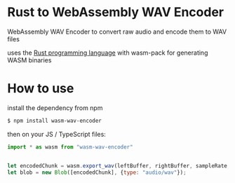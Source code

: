 # Rust to WebAssembly WAV Encoder

WebAssembly WAV Encoder to convert raw audio and encode them to WAV files

uses the [Rust programming language](https://www.rust-lang.org) with wasm-pack for generating WASM binaries

# How to use

install the dependency from npm
```bash
$ npm install wasm-wav-encoder
```

then on your JS / TypeScript files:

```javascript
import * as wasm from "wasm-wav-encoder"


let encodedChunk = wasm.export_wav(leftBuffer, rightBuffer, sampleRate, firstChunk);
let blob = new Blob([encodedChunk], {type: "audio/wav"});


```
